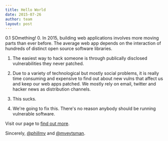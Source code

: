 ```yaml
---
title: Hello World
date: 2015-07-26
author: team
layout: post
---
```


0.1 SOmething!
0. In 2015, building web applications involves more moving parts than ever before. The average web app depends on the interaction of hundreds of distinct open source software libraries.

1. The easiest way to hack someone is through publically disclosed vulnerabilities they never patched.

2. Due to a variety of technological but mostly social problems, it is really time consuming and expensive to find out about new vulns that affect us and keep our web apps patched. We mostly rely on email, twitter and hacker news as distribution channels.

3. This sucks.

4. We're going to fix this. There's no reason anybody should be running vulnerable software.

Visit our page to [find out more](https://appcanary.com).

Sincerely,
[@phillmv](https://twitter.com/phillmv) and [@mveytsman](https://twitter.com/mveytsman).
